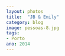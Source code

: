 ```yaml
---
layout: photos
title:  "JB & Emily"
category: blog
image: pessoas-8.jpg
tags:
- Porto
ano: 2014
---
```




